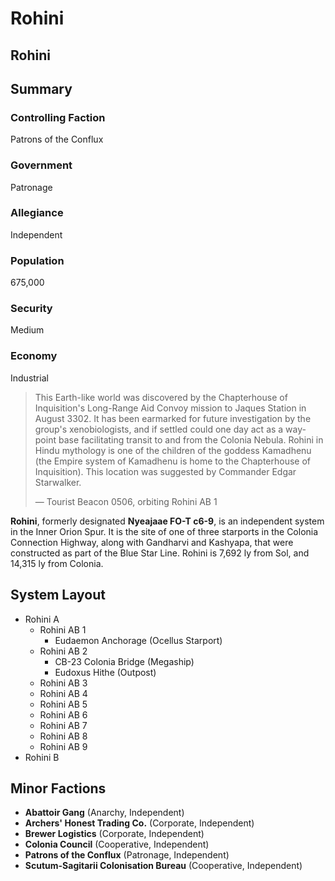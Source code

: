 # Rohini
## Rohini

		

## Summary

### Controlling Faction

Patrons of the Conflux

### Government

Patronage

### Allegiance

Independent

### Population

675,000

### Security

Medium

### Economy

Industrial

> 
> 
> This Earth-like world was discovered by the Chapterhouse of Inquisition's Long-Range Aid Convoy mission to Jaques Station in August 3302. It has been earmarked for future investigation by the group's xenobiologists, and if settled could one day act as a way-point base facilitating transit to and from the Colonia Nebula. Rohini in Hindu mythology is one of the children of the goddess Kamadhenu (the Empire system of Kamadhenu is home to the Chapterhouse of Inquisition). This location was suggested by Commander Edgar Starwalker.
> 
> 
> — Tourist Beacon 0506, orbiting Rohini AB 1
> 

**Rohini**, formerly designated **Nyeajaae FO-T c6-9**, is an independent system in the Inner Orion Spur. It is the site of one of three starports in the Colonia Connection Highway, along with Gandharvi and Kashyapa, that were constructed as part of the Blue Star Line. Rohini is 7,692 ly from Sol, and 14,315 ly from Colonia.

## System Layout

- Rohini A
    - Rohini AB 1
        - Eudaemon Anchorage (Ocellus Starport)
    - Rohini AB 2
        - CB-23 Colonia Bridge (Megaship)
        - Eudoxus Hithe (Outpost)
    - Rohini AB 3
    - Rohini AB 4
    - Rohini AB 5
    - Rohini AB 6
    - Rohini AB 7
    - Rohini AB 8
    - Rohini AB 9
- Rohini B

## Minor Factions

- **Abattoir Gang** (Anarchy, Independent)
- **Archers' Honest Trading Co.** (Corporate, Independent)
- **Brewer Logistics** (Corporate, Independent)
- **Colonia Council** (Cooperative, Independent)
- **Patrons of the Conflux** (Patronage, Independent)
- **Scutum-Sagitarii Colonisation Bureau** (Cooperative, Independent)